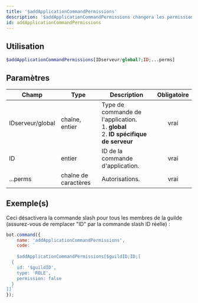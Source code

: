 ```yaml
---
title: '$addApplicationCommandPermissions'
description: '$addApplicationCommandPermissions changera les permissions d''une commande slash.'
id: addApplicationCommandPermissions
---
```


## Utilisation

```php
$addApplicationCommandPermissions[IDserveur/global?;ID;...perms]
```

## Paramètres

| Champ            | Type                 | Description                                                                                              | Obligatoire |
| ---------------- | -------------------- | -------------------------------------------------------------------------------------------------------- |:-----------:|
| IDserveur/global | chaîne, entier       | Type de commande de l'application. <br/> 1. **global** <br/> 2. **ID spécifique de serveur** |    vrai     |
| ID               | entier               | ID de la commande d'application.                                                                         |    vrai     |
| ...perms         | chaîne de caractères | Autorisations.                                                                                           |    vrai     |

## Exemple(s)

Ceci désactivera la commande slash pour tous les membres de la guilde (assurez-vous de remplacer "ID" par la commande slash ID réelle) :

```javascript
bot.command({
    name: 'addApplicationCommandPermissions',
    code: `
    
    $addApplicationCommandPermissions[$guildID;ID;[
  {
    id: '$guildID',
    type: 'ROLE',
    permission: false
  }
]]`
});
```
